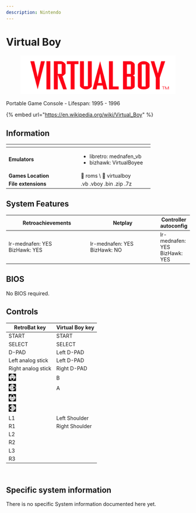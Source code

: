 ```yaml
---
description: Nintendo
---
```


# Virtual Boy

<div align="left">

<figure><img src="https://raw.githubusercontent.com/fabricecaruso/es-theme-carbon/52ff37c9e265587d006945a2ba695b5a962b3a3d/art/logos/virtualboy.svg" alt=""><figcaption></figcaption></figure>

</div>

Portable Game Console - Lifespan: 1995 - 1996

{% embed url="https://en.wikipedia.org/wiki/Virtual_Boy" %}

## Information

<table data-header-hidden><thead><tr><th width="184"></th><th></th><th data-hidden></th></tr></thead><tbody><tr><td><strong>Emulators</strong></td><td><ul><li>libretro: mednafen_vb</li><li>bizhawk: VirtualBoyee</li></ul></td><td></td></tr><tr><td><strong>Games Location</strong></td><td><span data-gb-custom-inline data-tag="emoji" data-code="1f4c1">📁</span> roms \ <span data-gb-custom-inline data-tag="emoji" data-code="1f4c2">📂</span> virtualboy</td><td></td></tr><tr><td><strong>File extensions</strong></td><td>.vb .vboy .bin .zip .7z</td><td></td></tr></tbody></table>

## System Features

<table><thead><tr><th width="256">Retroachievements</th><th width="243">Netplay</th><th>Controller autoconfig</th></tr></thead><tbody><tr><td>lr-mednafen: YES<br>BizHawk: YES</td><td>lr-mednafen: YES<br>BizHawk: NO</td><td>lr-mednafen: YES<br>BizHawk: YES</td></tr></tbody></table>

## BIOS

No BIOS required.

## Controls

| RetroBat key                                                                       | Virtual Boy key |
| ---------------------------------------------------------------------------------- | --------------- |
| START                                                                              | START           |
| SELECT                                                                             | SELECT          |
| D-PAD                                                                              | Left D-PAD      |
| Left analog stick                                                                  | Left D-PAD      |
| Right analog stick                                                                 | Right D-PAD     |
| ![A](<../../../../.gitbook/assets/image (30).png>)                                 | B               |
| ![B](<../../../../.gitbook/assets/image (16).png>)                                 | A               |
| <img src="../../../../.gitbook/assets/image (50).png" alt="" data-size="original"> |                 |
| <img src="../../../../.gitbook/assets/image (48).png" alt="" data-size="line">     |                 |
| L1                                                                                 | Left Shoulder   |
| R1                                                                                 | Right Shoulder  |
| L2                                                                                 |                 |
| R2                                                                                 |                 |
| L3                                                                                 |                 |
| R3                                                                                 |                 |

<div align="left">

<figure><img src="https://i.imgur.com/L8Na7Mq.png" alt=""><figcaption></figcaption></figure>

</div>

## Specific system information

There is no specific System information documented here yet.
